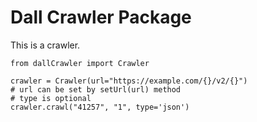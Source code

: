 # Dall Crawler Package

This is a crawler.

```
from dallCrawler import Crawler

crawler = Crawler(url="https://example.com/{}/v2/{}")
# url can be set by setUrl(url) method
# type is optional
crawler.crawl("41257", "1", type='json')
```
